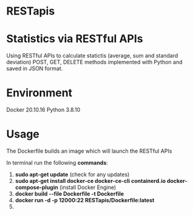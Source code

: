 # RESTapis

Statistics via RESTful APIs
===========================
Using RESTful APIs to calculate statictis (average, sum and standard deviation)
POST, GET, DELETE methods implemented with Python and saved in JSON format.



Environment
===========
Docker 20.10.16
Python 3.8.10


Usage
=====
The Dockerfile builds an image which will launch the RESTful APIs 

In terminal run the following **commands**:

1. **sudo apt-get update** (check for any updates)
2. **sudo apt-get install docker-ce docker-ce-cli containerd.io docker-compose-plugin** (install Docker Engine)
3. **docker build --file Dockerfile -t Dockerfile**
4. **docker run -d -p 12000:22 RESTapis/Dockerfile:latest**
5. 

